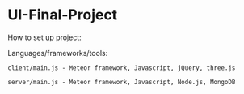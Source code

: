 # UI-Final-Project

How to set up project:

Languages/frameworks/tools:
	
	client/main.js - Meteor framework, Javascript, jQuery, three.js

	server/main.js - Meteor framework, Javascript, Node.js, MongoDB